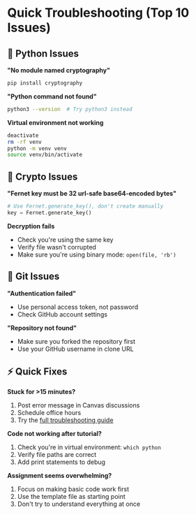 # Quick Troubleshooting (Top 10 Issues)

## 🐍 Python Issues

**"No module named cryptography"**
```bash
pip install cryptography
```

**"Python command not found"**
```bash
python3 --version  # Try python3 instead
```

**Virtual environment not working**
```bash
deactivate
rm -rf venv
python -m venv venv
source venv/bin/activate
```

## 🔐 Crypto Issues

**"Fernet key must be 32 url-safe base64-encoded bytes"**
```python
# Use Fernet.generate_key(), don't create manually
key = Fernet.generate_key()
```

**Decryption fails**
- Check you're using the same key
- Verify file wasn't corrupted
- Make sure you're using binary mode: `open(file, 'rb')`

## 📁 Git Issues

**"Authentication failed"**
- Use personal access token, not password
- Check GitHub account settings

**"Repository not found"**
- Make sure you forked the repository first
- Use your GitHub username in clone URL

## ⚡ Quick Fixes

**Stuck for >15 minutes?**
1. Post error message in Canvas discussions
2. Schedule office hours
3. Try the [full troubleshooting guide](../resources/troubleshooting.md)

**Code not working after tutorial?**
1. Check you're in virtual environment: `which python`
2. Verify file paths are correct
3. Add print statements to debug

**Assignment seems overwhelming?**
1. Focus on making basic code work first
2. Use the template file as starting point
3. Don't try to understand everything at once